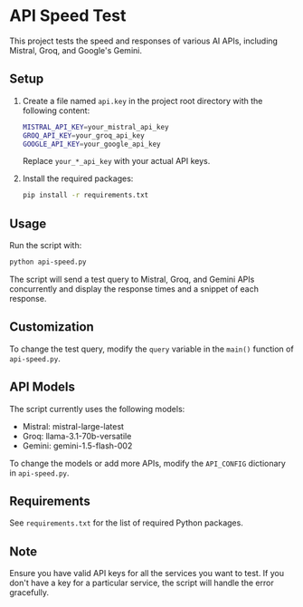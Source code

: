 # API Speed Test

This project tests the speed and responses of various AI APIs, including Mistral, Groq, and Google's Gemini.

## Setup

1. Create a file named `api.key` in the project root directory with the following content:
   ```bash
   MISTRAL_API_KEY=your_mistral_api_key
   GROQ_API_KEY=your_groq_api_key
   GOOGLE_API_KEY=your_google_api_key
   ```
   Replace `your_*_api_key` with your actual API keys.

2. Install the required packages:
   ```bash
   pip install -r requirements.txt
   ```

## Usage

Run the script with:
```bash
python api-speed.py
```

The script will send a test query to Mistral, Groq, and Gemini APIs concurrently and display the response times and a snippet of each response.

## Customization

To change the test query, modify the `query` variable in the `main()` function of `api-speed.py`.

## API Models

The script currently uses the following models:
- Mistral: mistral-large-latest
- Groq: llama-3.1-70b-versatile
- Gemini: gemini-1.5-flash-002

To change the models or add more APIs, modify the `API_CONFIG` dictionary in `api-speed.py`.

## Requirements

See `requirements.txt` for the list of required Python packages.

## Note

Ensure you have valid API keys for all the services you want to test. If you don't have a key for a particular service, the script will handle the error gracefully.